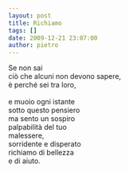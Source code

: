 ```yaml
---
layout: post
title: Richiamo
tags: []
date: 2009-12-21 23:07:00
author: pietro
---
```

Se non sai<br/>ciò che alcuni non devono sapere,<br/>è perché sei tra loro,<br/><br/>e muoio ogni istante<br/>sotto questo pensiero<br/>ma sento un sospiro<br/>palpabilità del tuo<br/>malessere,<br/>sorridente e disperato<br/>richiamo di bellezza<br/>e di aiuto.
